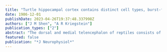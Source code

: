 ```yaml
---
title: "Turtle hippocampal cortex contains distinct cell types, burst-firing neurons, and an epileptogenic subfield"
date: 1986-12-01
publishDate: 2023-04-26T19:37:48.337998Z
authors: ["J M Shen", "A R Kriegstein"]
publication_types: ["2"]
abstract: "The dorsal and medial telencephalon of reptiles consists of a simple trilaminar cortex. The turtle dorsal cortex has been identified as a favorable physiological preparation that may bear a phylogenetic relationship to mammalian neocortex. While anatomical studies have likened the reptilian medial cortical region to mammalian hippocampus, its physiological properties have not been explored. We therefore used intracellular and extracellular recording techniques to examine the cellular and synaptic physiology of turtle ``hippocampal'' or medial cortex. Turtle medial cortex contains two principal classes of neurons, pyramidal cells and stellate neurons. Recordings with Lucifer yellow CH (LY)-filled microelectrodes allowed us to correlate the physiological properties of medial cortical neurons with their cellular morphology. Pyramidal neurons were situated in a single cellular layer and had spiny apical dendrites extending into the molecular layer. These cells fired relatively long-duration action potentials (APs) and showed frequency adaptation to suprathreshold current pulse injections. Stellate cells were usually found in the subcellular and molecular layers and had aspiny dendrites. In contrast to pyramidal cells, they fired brief APs and displayed no frequency adaptation. A discrete population of cells in the dorsal portion of medial cortex (DMC) was capable of bursting endogenously or in response to synaptic activation. Bursts usually contained an underlying slow depolarization and often occurred at regular intervals. Intracellular LY injections confirmed that these cells were pyramidal in morphology. Electrical stimulation of afferent fibers revealed that pyramidal cells and stellate neurons differed in their synaptic responses. In ventral medial cortex (VMC), afferent stimulation evoked a multiphasic response in most pyramidal cells, whereas stellate cells were synaptically excited. Orthodromic activation of DMC bursting cells resulted in a powerful excitation--often a short burst--and subsequent inhibition. Stellate neurons in DMC also had a biphasic synaptic response consisting of both an early excitation and a late inhibition. Experiments using intracellular chloride (Cl-) injection or focal bicuculline application suggested that part of the inhibitory component of the pyramidal cell synaptic response was dependent on a gamma-aminobutyric acid (GABA)-mediated increase in Cl- conductance. These results correlated with our immunohistochemical studies that revealed the presence of GABAergic neurons in medial cortex.(ABSTRACT TRUNCATED AT 400 WORDS)"
featured: false
publication: "*J Neurophysiol*"
---
```


